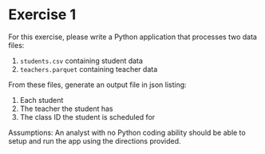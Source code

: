 # Exercise 1  

For this exercise, please write a Python application that processes two data files:

1. `students.csv` containing student data
2. `teachers.parquet` containing teacher data

From these files, generate an output file in json listing:

1. Each student
2. The teacher the student has
3. The class ID the student is scheduled for

Assumptions:
An analyst with no Python coding ability should be able to setup and run the 
app using the directions provided.